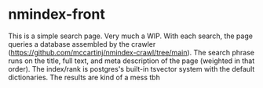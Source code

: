 # nmindex-front

This is a simple search page. Very much a WIP. With each search, the page queries a database assembled by the crawler (https://github.com/mccartinj/nmindex-crawl/tree/main). The search phrase runs on the title, full text, and meta description of the page (weighted in that order). The index/rank is postgres's built-in tsvector system with the default dictionaries. The results are kind of a mess tbh
